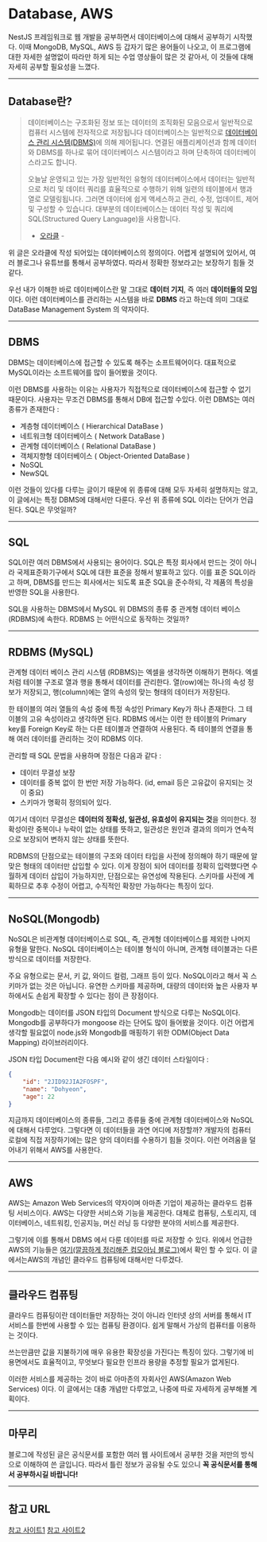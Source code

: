# Database, AWS

NestJS 프레임워크로 웹 개발을 공부하면서 데이터베이스에 대해서 공부하기 시작했다. 이때 MongoDB, MySQL, AWS 등 갑자기 많은 용어들이 나오고, 이 프로그램에 대한 자세한 설명없이 따라만 하게 되는 수업 영상들이 많은 것 같아서, 이 것들에 대해 자세히 공부할 필요성을 느꼈다.

---

## Database란?

> 데이터베이스는 구조화된 정보 또는 데이터의 조직화된 모음으로서 일반적으로 컴퓨터 시스템에 전자적으로 저장됩니다 데이터베이스는 일반적으로 [데이터베이스 관리 시스템(DBMS)](https://www.oracle.com/kr/database/what-is-database/#WhatIsDBMS)에 의해 제어됩니다. 연결된 애플리케이션과 함께 데이터와 DBMS를 하나로 묶어 데이터베이스 시스템이라고 하며 단축하여 데이터베이스라고도 합니다.
>
> 오늘날 운영되고 있는 가장 일반적인 유형의 데이터베이스에서 데이터는 일반적으로 처리 및 데이터 쿼리를 효율적으로 수행하기 위해 일련의 테이블에서 행과 열로 모델링됩니다. 그러면 데이터에 쉽게 액세스하고 관리, 수정, 업데이트, 제어 및 구성할 수 있습니다. 대부분의 데이터베이스는 데이터 작성 및 쿼리에 SQL(Structured Query Language)을 사용합니다.
>
> -   [오라클](https://www.oracle.com/kr/database/what-is-database/) -

위 글은 오라클에 작성 되어있는 데이터베이스의 정의이다. 어렵게 설명되어 있어서, 여러 블로그나 유튜브를 통해서 공부하였다. 따라서 정확한 정보라고는 보장하기 힘들 것 같다.

우선 내가 이해한 바로 데이터베이스란 말 그대로 **데이터 기지**, 즉 여러 **데이터들의 모임**이다. 이런 데이터베이스를 관리하는 시스템을 바로 **DBMS** 라고 하는데 의미 그대로 DataBase Management System 의 약자이다.

---

## DBMS

DBMS는 데이터베이스에 접근할 수 있도록 해주는 소프트웨어이다. 대표적으로 MySQL이라는 소프트웨어를 많이 들어봤을 것이다.

이런 DBMS를 사용하는 이유는 사용자가 직접적으로 데이터베이스에 접근할 수 없기 때문이다. 사용자는 무조건 DBMS를 통해서 DB에 접근할 수있다. 이런 DBMS는 여러 종류가 존재한다 :

-   계층형 데이터베이스 ( Hierarchical DataBase )
-   네트워크형 데이터베이스 ( Network DataBase )
-   관계형 데이터베이스 ( Relational DataBase )
-   객체지향형 데이터베이스 ( Object-Oriented DataBase )
-   NoSQL
-   NewSQL

이런 것들이 있다를 다루는 글이기 때문에 위 종류에 대해 모두 자세히 설명하지는 않고, 이 글에서는 특정 DBMS에 대해서만 다룬다. 우선 위 종류에 SQL 이라는 단어가 언급된다. SQL은 무엇일까?

---

## SQL

SQL이란 여러 DBMS에서 사용되는 용어이다. SQL은 특정 회사에서 만드는 것이 아니라 국제표준화기구에서 SQL에 대한 표준을 정해서 발표하고 있다. 이를 표준 SQL이라고 하며, DBMS를 만드는 회사에서는 되도록 표준 SQL을 준수하되, 각 제품의 특성을 반영한 SQL을 사용한다.

SQL을 사용하는 DBMS에서 MySQL 위 DBMS의 종류 중 관계형 데이터 베이스 (RDBMS)에 속한다. RDBMS 는 어떤식으로 동작하는 것일까?

---

## RDBMS (MySQL)

관계형 데이터 베이스 관리 시스템 (RDBMS)는 엑셀을 생각하면 이해하기 편하다. 엑셀처럼 테이블 구조로 열과 행을 통해서 데이터를 관리한다. 열(row)에는 하나의 속성 정보가 저장되고, 행(column)에는 열의 속성의 맞는 형태의 데이터가 저장된다.

한 테이블의 여러 열들의 속성 중에 특정 속성인 Primary Key가 하나 존재한다. 그 테이블의 고유 속성이라고 생각하면 된다. RDBMS 에서는 이런 한 테이블의 Primary key를 Foreign Key로 하는 다른 테이블과 연결하여 사용된다. 즉 테이블의 연결을 통해 여러 데이터를 관리하는 것이 RDBMS 이다.

관리할 때 SQL 문법을 사용하며 장점은 다음과 같다 :

-   데이터 무결성 보장
-   데이터를 중복 없이 한 번만 저장 가능하다. (id, email 등은 고유값이 유지되는 것이 중요)
-   스키마가 명확히 정의되어 있다.

여기서 데이터 무결성은 **데이터의 정확성, 일관성, 유효성이 유지되는 것**을 의미한다. 정확성이란 중복이나 누락이 없는 상태를 뜻하고, 일관성은 원인과 결과의 의미가 연속적으로 보장되어 변하지 않는 상태를 뜻한다.

RDBMS의 단점으로는 테이블의 구조와 데이터 타입을 사전에 정의해야 하기 때문에 알맞은 형태의 데이터만 삽입할 수 있다. 이게 장점이 되어 데이터를 정확히 입력했다면 수월하게 데이터 삽입이 가능하지만, 단점으로는 유연성에 작용된다. 스키마를 사전에 계획하므로 추후 수정이 어렵고, 수직적인 확장만 가능하다는 특징이 있다.

---

## NoSQL(Mongodb)

NoSQL은 비관계형 데이터베이스로 SQL, 즉, 관계형 데이터베이스를 제외한 나머지 유형을 말한다. NoSQL 데이터베이스는 테이블 형식이 아니며, 관계형 테이블과는 다른 방식으로 데이터를 저장한다.

주요 유형으로는 문서, 키 값, 와이드 컬럼, 그래프 등이 있다. NoSQL이라고 해서 꼭 스키마가 없는 것은 아닙니다. 유연한 스키마를 제공하며, 대량의 데이터와 높은 사용자 부하에서도 손쉽게 확장할 수 있다는 점이 큰 장점이다.

Mongodb는 데이터를 JSON 타입의 Document 방식으로 다루는 NoSQL이다. Mongodb를 공부하다가 mongoose 라는 단어도 많이 들어봤을 것이다. 이건 어렵게 생각할 필요없이 node.js와 Mongodb를 매핑하기 위한 ODM(Object Data Mapping) 라이브러리이다.

JSON 타입 Document란 다음 예시와 같이 생긴 데이터 스타일이다 :

```json
{
    "id": "2JID92JIA2FOSPF",
    "name": "Dohyeon",
    "age": 22
}
```

지금까지 데이터베이스의 종류들, 그리고 종류들 중에 관계형 데이터베이스와 NoSQL에 대해서 다루었다. 그렇다면 이 데이터들을 과연 어디에 저장할까? 개발자의 컴퓨터 로컬에 직접 저장하기에는 많은 양의 데이터를 수용하기 힘들 것이다. 이런 어려움을 덜어내기 위해서 AWS를 사용한다.

---

## AWS

AWS는 Amazon Web Services의 약자이며 아마존 기업이 제공하는 클라우드 컴퓨팅 서비스이다. AWS는 다양한 서비스와 기능을 제공한다. 대체로 컴퓨팅, 스토리지, 데이터베이스, 네트워킹, 인공지능, 머신 러닝 등 다양한 분야의 서비스를 제공한다.

그렇기에 이를 통해서 DBMS 에서 다룬 데이터를 따로 저장할 수 있다. 위에서 언급한 AWS의 기능들은 [여기(깔끔하게 정리해준 컴모아님 블로그)]()에서 확인 할 수 있다. 이 글에서는AWS의 개념인 클라우드 컴퓨팅에 대해서만 다루겠다.

---

## 클라우드 컴퓨팅

클라우드 컴퓨팅이란 데이터들만 저장하는 것이 아니라 인터넷 상의 서버를 통해서 IT 서비스를 한번에 사용할 수 있는 컴퓨팅 환경이다. 쉽게 말해서 가상의 컴퓨터를 이용하는 것이다.

쓰는만큼만 값을 지불하기에 매우 유용한 확장성을 가진다는 특징이 있다. 그렇기에 비용면에서도 효율적이고, 무엇보다 필요한 인프라 용량을 추정할 필요가 없게된다.

이러한 서비스를 제공하는 것이 바로 아마존의 자회사인 AWS(Amazon Web Services) 이다. 이 글에서는 대충 개념만 다루었고, 나중에 따로 자세하게 공부해볼 계획이다.

---

## 마무리

블로그에 작성된 글은 공식문서를 포함한 여러 웹 사이트에서 공부한 것을 저만의 방식으로 이해하여 쓴 글입니다. 따라서 틀린 정보가 공유될 수도 있으니 **꼭 공식문서를 통해서 공부하시길 바랍니다!**

---

## 참고 URL

[참고 사이트1](https://cocoon1787.tistory.com/778)
[참고 사이트2](https://www.whatap.io/ko/blog/173/)
